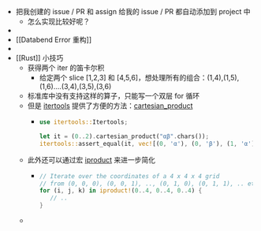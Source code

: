 - 把我创建的 issue / PR 和 assign 给我的 issue / PR 都自动添加到 project 中
	- 怎么实现比较好呢？
-
- [[Databend Error 重构]]
-
- [[Rust]] 小技巧
	- 获得两个 iter 的笛卡尔积
		- 给定两个 slice [1,2,3] 和 [4,5,6]，想处理所有的组合：(1,4),(1,5),(1,6)....(3,4),(3,5),(3,6)
	- 标准库中没有支持这样的算子，只能写一个双层 for 循环
	- 但是 [itertools](https://docs.rs/itertools/latest/itertools/index.html) 提供了方便的方法：[cartesian_product](https://docs.rs/itertools/latest/itertools/trait.Itertools.html#method.cartesian_product)
		- ```rust
		  use itertools::Itertools;
		  
		  let it = (0..2).cartesian_product("αβ".chars());
		  itertools::assert_equal(it, vec![(0, 'α'), (0, 'β'), (1, 'α'), (1, 'β')]);
		  ```
	- 此外还可以通过宏 [iproduct](https://docs.rs/itertools/latest/itertools/macro.iproduct.html) 来进一步简化
		- ```rust
		  // Iterate over the coordinates of a 4 x 4 x 4 grid
		  // from (0, 0, 0), (0, 0, 1), .., (0, 1, 0), (0, 1, 1), .. etc until (3, 3, 3)
		  for (i, j, k) in iproduct!(0..4, 0..4, 0..4) {
		     // ..
		  }
		  ```
	-